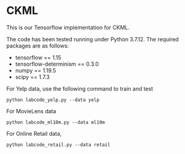 # CKML
This is our Tensorflow implementation for CKML.

The code has been tested running under Python 3.7.12. The required packages are as follows:
- tensorflow == 1.15
- tensorflow-determinism == 0.3.0
- numpy == 1.19.5
- scipy == 1.7.3


For Yelp data, use the following command to train and test
```
python labcode_yelp.py --data yelp
```

For MovieLens data
```
python labcode_ml10m.py --data ml10m
```


For Online Retail data, 
```
python labcode_retail.py --data retail
```
